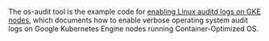 The os-audit tool is the example code for
[enabling Linux auditd logs on GKE nodes](https://cloud.google.com/kubernetes-engine/docs/how-to/linux-auditd-logging),
which documents how to enable verbose operating system audit logs on Google
Kubernetes Engine nodes running Container-Optimized OS.
